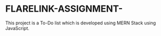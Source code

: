 # FLARELINK-ASSIGNMENT-
 This project is a To-Do list which is developed using MERN Stack using JavaScript.

